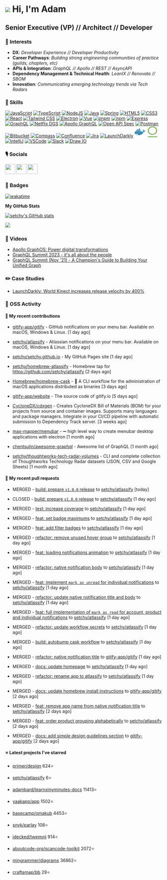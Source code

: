 ![](https://user-images.githubusercontent.com/18350557/176309783-0785949b-9127-417c-8b55-ab5a4333674e.gif) Hi, I'm Adam
============================================================================================================================

Senior Executive (VP) // Architect // Developer
-----------------------------------------------

### 🔭 Interests

- **DX**: *Developer Experience // Developer Productivity*
- **Career Pathways**: *Building strong engineering communities of practice (guilds, chapters, etc)*
- **APIs & Integration**: *GraphQL // Apollo // REST // AsyncAPI*
- **Dependency Management & Technical Health**: *LeanIX // Renovate // SBOM*
- **Innovation**: *Communicating emerging technology trends via Tech Radars*

### 💪 Skills

<p align="left">
  <a href="https://developer.mozilla.org/en-US/docs/Web/JavaScript" target="_blank" rel="noreferrer"><img src="https://raw.githubusercontent.com/danielcranney/readme-generator/main/public/icons/skills/javascript-colored.svg" width="36" height="36" alt="JavaScript" /></a>
  <a href="https://www.typescriptlang.org/" target="_blank" rel="noreferrer"><img src="https://raw.githubusercontent.com/danielcranney/readme-generator/main/public/icons/skills/typescript-colored.svg" width="36" height="36" alt="TypeScript" /></a>
  <a href="https://nodejs.org/en/" target="_blank" rel="noreferrer"><img src="https://raw.githubusercontent.com/danielcranney/readme-generator/main/public/icons/skills/nodejs-colored.svg" width="36" height="36" alt="NodeJS" /></a>
  <a href="https://www.oracle.com/java/" target="_blank" rel="noreferrer"><img src="https://raw.githubusercontent.com/danielcranney/readme-generator/main/public/icons/skills/java-colored.svg" width="36" height="36" alt="Java" /></a>
  <a href="https://spring.io/" target="_blank" rel="noreferrer"><img src="https://cdn.worldvectorlogo.com/logos/spring-3.svg" width="36" height="36" alt="Spring" /></a> 
  <a href="https://developer.mozilla.org/en-US/docs/Glossary/HTML5" target="_blank" rel="noreferrer"><img src="https://raw.githubusercontent.com/danielcranney/readme-generator/main/public/icons/skills/html5-colored.svg" width="36" height="36" alt="HTML5" /></a>
  <a href="https://www.w3.org/TR/CSS/#css" target="_blank" rel="noreferrer"><img src="https://raw.githubusercontent.com/danielcranney/readme-generator/main/public/icons/skills/css3-colored.svg" width="36" height="36" alt="CSS3" /></a>
  <a href="https://react.dev/" target="_blank" rel="noreferrer"><img src="https://cdn.worldvectorlogo.com/logos/react-2.svg" width="36" height="36" alt="React" /></a>
  <a href="https://tailwindcss.com/" target="_blank" rel="noreferrer"><img src="https://cdn.worldvectorlogo.com/logos/tailwind-css-2.svg" width="36" height="36" alt="Tailwind CSS" /></a>
  <a href="https://www.electronjs.org/" target="_blank" rel="noreferrer"><img src="https://cdn.worldvectorlogo.com/logos/electron-1.svg" width="36" height="36" alt="Electron" /></a>
  <a href="https://vuejs.org/" target="_blank" rel="noreferrer"><img src="https://cdn.worldvectorlogo.com/logos/vue-9.svg" width="36" height="36" alt="Vue" /></a>
  <a href="https://pnpm.io/" target="_blank" rel="noreferrer"><img src="https://encrypted-tbn0.gstatic.com/images?q=tbn:ANd9GcSGcwBnoTNg212cvEclMX-_qRw_P-_odFp3aafVal77Hg&s" width="36" height="36" alt="pnpm" /></a>
  <a href="https://www.npmjs.com/" target="_blank" rel="noreferrer"><img src="https://cdn.worldvectorlogo.com/logos/npm-square-red-1.svg" width="36" height="36" alt="npm" /></a>
  <a href="https://expressjs.com/" target="_blank" rel="noreferrer"><img src="https://raw.githubusercontent.com/danielcranney/readme-generator/main/public/icons/skills/express-colored.svg" width="36" height="36" alt="Express" /></a>
  <a href="https://graphql.org/" target="_blank" rel="noreferrer"><img src="https://raw.githubusercontent.com/danielcranney/readme-generator/main/public/icons/skills/graphql-colored.svg" width="36" height="36" alt="GraphQL" /></a>
  <a href="https://netflix.github.io/dgs/" target="_blank" rel="noreferrer"><img src="https://raw.githubusercontent.com/Netflix/dgs/main/docs/images/dgs-framework-brand/Icon/dgs-icon--blue.svg" width="36" height="36" alt="Netflix DGS" /></a>
  <a href="https://apollographql.com/" target="_blank" rel="noreferrer"><img src="https://cdn.worldvectorlogo.com/logos/apollo-graphql-compact.svg" width="36" height="36" alt="Apollo GraphQL" /></a>
  <a href="https://swagger.io/specification/" target="_blank" rel="noreferrer"><img src="https://cdn.worldvectorlogo.com/logos/openapi-1.svg" width="36" height="36" alt="Open API Spec" /></a>
  <a href="https://www.postman.com//" target="_blank" rel="noreferrer"><img src="https://cdn.worldvectorlogo.com/logos/postman.svg" width="36" height="36" alt="Postman" /></a>
  <a href="https://www.atlassian.com/software/bitbucket" target="_blank" rel="noreferrer"><img src="https://cdn.worldvectorlogo.com/logos/bitbucket-icon.svg" width="36" height="36" alt="Bitbucket" /></a>
  <a href="https://www.atlassian.com/software/compass" target="_blank" rel="noreferrer"><img src="https://cdn.worldvectorlogo.com/logos/atlassian-compass-1.svg" width="36" height="36" alt="Compass" /></a>
  <a href="https://www.atlassian.com/software/confluence" target="_blank" rel="noreferrer"><img src="https://cdn.worldvectorlogo.com/logos/confluence-1.svg" width="36" height="36" alt="Confluence" /></a>
  <a href="https://www.atlassian.com/software/jira" target="_blank" rel="noreferrer"><img src="https://cdn.worldvectorlogo.com/logos/jira-1.svg" width="36" height="36" alt="Jira" /></a>
  <a href="https://launchdarkly.com/" target="_blank" rel="noreferrer"><img src="https://cdn.worldvectorlogo.com/logos/launchdarkly-2.svg" width="36" height="36" alt="LaunchDarkly" /></a>
  <a href="https://docker.com/" target="_blank" rel="noreferrer"><img src="https://raw.githubusercontent.com/nx211/homer-icons/master/png/docker.png" width="36" height="36" alt="Docker" /></a>
  <a href="https://jfrog.com/artifactory/" target="_blank" rel="noreferrer"><img src="https://raw.githubusercontent.com/nx211/homer-icons/master/png/artifactory.png" width="36" height="36" alt="Artifactory" /></a>
  <a href="https://www.jetbrains.com/idea/" target="_blank" rel="noreferrer"><img src="https://cdn.worldvectorlogo.com/logos/intellij-idea-1.svg" width="36" height="36" alt="IntelliJ" /></a>
  <a href="https://code.visualstudio.com/" target="_blank" rel="noreferrer"><img src="https://cdn.worldvectorlogo.com/logos/visual-studio-code-1.svg" width="36" height="36" alt="VSCode" /></a>
  <a href="https://slack.com/" target="_blank" rel="noreferrer"><img src="https://cdn.worldvectorlogo.com/logos/slack-new-logo.svg" width="36" height="36" alt="Slack" /></a>
  <a href="https://drawio-app.com/" target="_blank" rel="noreferrer"><img src="https://cdn.worldvectorlogo.com/logos/draw-io.svg" width="36" height="36" alt="Draw IO" /></a>
</p>

                      

### 🎙️ Socials
                  
<p align="left">
  <a href="https://www.github.com/setchy" target="_blank" rel="noreferrer"><img src="https://raw.githubusercontent.com/danielcranney/readme-generator/main/public/icons/socials/github.svg" width="32" height="32" /></a>
  <a href="https://www.linkedin.com/in/adamsetch" target="_blank" rel="noreferrer"><img src="https://raw.githubusercontent.com/danielcranney/readme-generator/main/public/icons/socials/linkedin.svg" width="32" height="32" /></a>
  <a href="https://www.twitter.com/setchy87" target="_blank" rel="noreferrer"><img src="https://raw.githubusercontent.com/danielcranney/readme-generator/main/public/icons/socials/twitter.svg" width="32" height="32" /></a>
</p>

### 📛 Badges

[![wakatime](https://wakatime.com/badge/user/2b948ae2-4be1-4020-8a57-7de60b53fe1d.svg)](https://wakatime.com/@2b948ae2-4be1-4020-8a57-7de60b53fe1d)

<b>My GitHub Stats</b>

<a href="http://www.github.com/setchy"><img src="https://github-readme-stats.vercel.app/api?username=setchy&show_icons=true&hide=&count_private=true&title_color=0891b2&text_color=ffffff&icon_color=0891b2&bg_color=1c1917&hide_border=true&show_icons=true" alt="setchy's GitHub stats" /></a>

<a href="http://www.github.com/setchy"><img src="https://github-readme-streak-stats.herokuapp.com/?user=setchy&stroke=ffffff&background=1c1917&ring=0891b2&fire=0891b2&currStreakNum=ffffff&currStreakLabel=0891b2&sideNums=ffffff&sideLabels=ffffff&dates=ffffff&hide_border=true" /></a>

### 📼 Videos

- [Apollo GraphOS: Power digital transformations](https://www.apollographql.com/enterprise?wvideo=4fu2lsjssc)
- [GraphQL Summit 2023 - it's all about the people](https://www.youtube.com/watch?v=090IWEcHbJc)
- [GraphQL Summit (Nov '21) - A Champion's Guide to Building Your Unified Graph](https://www.apollographql.com/events/roundtable/graphql-summit-november-2021/a-champions-guide-to-building-your-unified-graph)

### ✏️ Case Studies

- [LaunchDarkly: World Kinect increases release velocity by 400%](https://launchdarkly.com/case-studies/world-kinect/)

### 🎯 OSS Activity
#### 🚀 My recent contributions



- [gitify-app/gitify](https://github.com/gitify-app/gitify) - GitHub notifications on your menu bar. Available on macOS, Windows &amp; Linux. [1 day ago]

- [setchy/atlassify](https://github.com/setchy/atlassify) -  Atlassian notifications on your menu bar. Available on macOS, Windows &amp; Linux.  [1 day ago]

- [setchy/setchy.github.io](https://github.com/setchy/setchy.github.io) - My GitHub Pages site [1 day ago]

- [setchy/homebrew-atlassify](https://github.com/setchy/homebrew-atlassify) - Homebrew tap for https://github.com/setchy/atlassify [2 days ago]

- [Homebrew/homebrew-cask](https://github.com/Homebrew/homebrew-cask) - 🍻 A CLI workflow for the administration of macOS applications distributed as binaries [3 days ago]

- [gitify-app/website](https://github.com/gitify-app/website) - The source code of gitify.io [5 days ago]

- [CycloneDX/cdxgen](https://github.com/CycloneDX/cdxgen) - Creates CycloneDX Bill of Materials (BOM) for your projects from source and container images. Supports many languages and package managers. Integrate in your CI/CD pipeline with automatic submission to Dependency Track server. [3 weeks ago]

- [max-mapper/menubar](https://github.com/max-mapper/menubar) - ➖ high level way to create menubar desktop applications with electron [1 month ago]

- [chentsulin/awesome-graphql](https://github.com/chentsulin/awesome-graphql) - Awesome list of GraphQL [1 month ago]

- [setchy/thoughtworks-tech-radar-volumes](https://github.com/setchy/thoughtworks-tech-radar-volumes) - CLI and complete collection of Thoughtworks Technology Radar datasets (JSON, CSV and Google Sheets) [1 month ago]

#### 🎉 My recent pull requests



- MERGED - [build: prepare `v1.0.0` release](https://github.com/setchy/atlassify/pull/73) to [setchy/atlassify](https://github.com/setchy/atlassify) [today]

- CLOSED - [build: prepare `v1.0.0` release](https://github.com/setchy/atlassify/pull/71) to [setchy/atlassify](https://github.com/setchy/atlassify) [1 day ago]

- MERGED - [test: increase coverage](https://github.com/setchy/atlassify/pull/68) to [setchy/atlassify](https://github.com/setchy/atlassify) [1 day ago]

- MERGED - [feat: set badge maximums](https://github.com/setchy/atlassify/pull/67) to [setchy/atlassify](https://github.com/setchy/atlassify) [1 day ago]

- MERGED - [feat: add filter badges](https://github.com/setchy/atlassify/pull/66) to [setchy/atlassify](https://github.com/setchy/atlassify) [1 day ago]

- MERGED - [refactor: remove unused hover group](https://github.com/setchy/atlassify/pull/65) to [setchy/atlassify](https://github.com/setchy/atlassify) [1 day ago]

- MERGED - [feat: loading notifications animation](https://github.com/setchy/atlassify/pull/64) to [setchy/atlassify](https://github.com/setchy/atlassify) [1 day ago]

- MERGED - [refactor: native notification body](https://github.com/setchy/atlassify/pull/63) to [setchy/atlassify](https://github.com/setchy/atlassify) [1 day ago]

- MERGED - [feat: implement `mark as unread` for individual notifications](https://github.com/setchy/atlassify/pull/62) to [setchy/atlassify](https://github.com/setchy/atlassify) [1 day ago]

- MERGED - [refactor: update native notification title and body](https://github.com/setchy/atlassify/pull/61) to [setchy/atlassify](https://github.com/setchy/atlassify) [1 day ago]

- MERGED - [feat: full implementation of `mark as read` for account, product and individual notifications](https://github.com/setchy/atlassify/pull/60) to [setchy/atlassify](https://github.com/setchy/atlassify) [1 day ago]

- MERGED - [refactor: update workflow secrets](https://github.com/setchy/atlassify/pull/59) to [setchy/atlassify](https://github.com/setchy/atlassify) [1 day ago]

- MERGED - [build: autobump cask workflow](https://github.com/setchy/atlassify/pull/58) to [setchy/atlassify](https://github.com/setchy/atlassify) [1 day ago]

- MERGED - [refactor: native notification title](https://github.com/gitify-app/gitify/pull/1543) to [gitify-app/gitify](https://github.com/gitify-app/gitify) [1 day ago]

- MERGED - [docs: update homepage](https://github.com/setchy/atlassify/pull/56) to [setchy/atlassify](https://github.com/setchy/atlassify) [1 day ago]

- MERGED - [refactor: rename app to atlassify](https://github.com/setchy/atlassify/pull/55) to [setchy/atlassify](https://github.com/setchy/atlassify) [1 day ago]

- MERGED - [docs: update homebrew install instructions](https://github.com/gitify-app/gitify/pull/1542) to [gitify-app/gitify](https://github.com/gitify-app/gitify) [2 days ago]

- MERGED - [feat: remove app name from native notification title](https://github.com/setchy/atlassify/pull/54) to [setchy/atlassify](https://github.com/setchy/atlassify) [2 days ago]

- MERGED - [feat: order product grouping alphabetically](https://github.com/setchy/atlassify/pull/53) to [setchy/atlassify](https://github.com/setchy/atlassify) [2 days ago]

- MERGED - [docs: add simple design guidelines section](https://github.com/gitify-app/gitify/pull/1540) to [gitify-app/gitify](https://github.com/gitify-app/gitify) [2 days ago]

#### ⭐ Latest projects I've starred



- [primer/design](https://github.com/primer/design) 624⭐

- [setchy/atlassify](https://github.com/setchy/atlassify) 6⭐

- [adambard/learnxinyminutes-docs](https://github.com/adambard/learnxinyminutes-docs) 11413⭐

- [yaakapp/app](https://github.com/yaakapp/app) 1502⭐

- [basecamp/omakub](https://github.com/basecamp/omakub) 4453⭐

- [snyk/parlay](https://github.com/snyk/parlay) 108⭐

- [jdecked/twemoji](https://github.com/jdecked/twemoji) 914⭐

- [aboutcode-org/scancode-toolkit](https://github.com/aboutcode-org/scancode-toolkit) 2072⭐

- [mingrammer/diagrams](https://github.com/mingrammer/diagrams) 36862⭐

- [craftamap/bb](https://github.com/craftamap/bb) 29⭐



